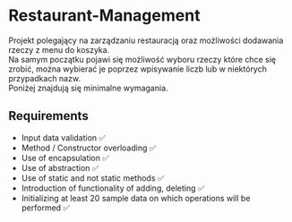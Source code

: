 
# Restaurant-Management
Projekt polegający na zarządzaniu restauracją oraz możliwości dodawania rzeczy z menu do koszyka.
<br>Na samym początku pojawi się możliwość wyboru rzeczy które chce się zrobić, 
można wybierać je poprzez wpisywanie liczb lub w niektórych przypadkach nazw.<br>
Poniżej znajdują się minimalne wymagania.

## Requirements
* Input data validation ✅
* Method / Constructor overloading ✅
* Use of encapsulation ✅
* Use of abstraction ✅
* Use of static and not static methods ✅
* Introduction of functionality of adding, deleting ✅
* Initializing at least 20 sample data on which operations will be performed ✅

